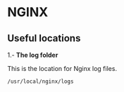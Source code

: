 # NGINX 

## Useful locations

1.- **The log folder**

This is the location for Nginx log files.

```/usr/local/nginx/logs``` 